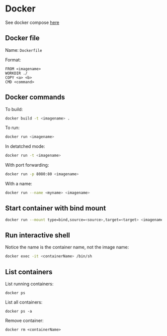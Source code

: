 # Docker

See docker compose [here](docker-compose.md)

## Docker file
Name: `Dockerfile`

Format:
```
FROM <imagename>
WORKDIR ./
COPY <a> <b>
CMD <command>
```

## Docker commands
To build:
```Bash
docker build -t <imagename> .
```

To run:
```Bash
docker run <imagename>
```

In detatched mode:
```Bash
docker run -t <imagename>
```

With port forwarding:
```Bash
docker run -p 8080:80 <imagename>
```

With a name:
```Bash
docker run --name <myname> <imagename>
```

## Start container with bind mount
```Bash
docker run --mount type=bind,source=<source>,target=<target> <imagename>
```

## Run interactive shell
Notice the name is the container name, not the image name:
```Bash
docker exec -it <containerName> /bin/sh
```

## List containers
List running containers:
```
docker ps
```

List all containers:
```
docker ps -a
```

Remove container:
```
docker rm <containerName>
```
